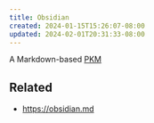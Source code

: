 ```yaml
---
title: Obsidian
created: 2024-01-15T15:26:07-08:00
updated: 2024-02-01T20:31:33-08:00
---
```


A Markdown-based [PKM](PKM.md)

## Related

* https://obsidian.md
